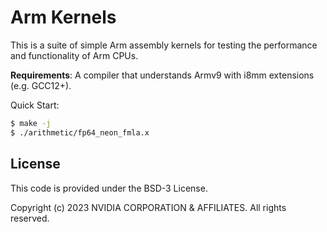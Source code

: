 # Arm Kernels

This is a suite of simple Arm assembly kernels for testing the performance
and functionality of Arm CPUs.

**Requirements**: A compiler that understands Armv9 with i8mm extensions (e.g. GCC12+).

Quick Start:

```bash
$ make -j
$ ./arithmetic/fp64_neon_fmla.x
```

## License
This code is provided under the BSD-3 License.

Copyright (c) 2023 NVIDIA CORPORATION & AFFILIATES. All rights reserved.

